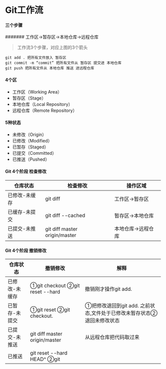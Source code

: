 # Git工作流

#### 三个步骤
####### 工作区->暂存区->本地仓库->远程仓库
> 工作流3个步骤，对应上图的3个箭头
```
git add . 把所有文件放入 暂存区
git commit -m “commit” 把所有文件从 暂存区 提交进 本地仓库
git push 把所有文件从 本地仓库 推送 进远程仓库
```
#### 4个区
- 工作区（Working Area）
- 暂存区（Stage）
- 本地仓库（Local Repository）
- 远程仓库（Remote Repository）

#### 5种状态
- 未修改（Origin）
- 已修改（Modified）
- 已暂存（Staged）
- 已提交（Committed）
- 已推送（Pushed）

#### Git 4个阶段 检查修改

仓库状态 | 检查修改 | 操作区域 
---|---|---
已修改-未缓存 | git diff | 工作区->暂存区
已缓存-未提交 | git diff --cached | 暂存区->本地仓库
已提交-未推送 | git diff master origin/master | 本地仓库->远程仓库 

#### Git 4个阶段 撤销修改

仓库状态 | 撤销修改 | 解释 
---| ---| ---
已修改-未缓存 | ①git checkout ②git reset --hard |撤销刚才操作git add.
已暂存-未提交 | ①git reset  ②git checkout. | ①把修改退回到git add. 之前状态,文件处于已修改未暂存状态②退回未修改状态
已提交-未推送 | git diff master origin/master | 从远程仓库把代码取过来
已推送 | git reset --hard HEAD^ ②git